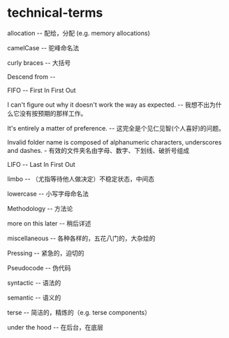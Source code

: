 # technical-terms

allocation -- 配给，分配 (e.g. memory allocations)

camelCase -- 驼峰命名法

curly braces -- 大括号

Descend from --

FIFO -- First In First Out

I can't figure out why it doesn't work the way as expected. -- 我想不出为什么它没有按预期的那样工作。

It's entirely a matter of preference. -- 这完全是个见仁见智(个人喜好)的问题。

Invalid folder name is composed of alphanumeric characters, underscores and dashes. - 有效的文件夹名由字母、数字、下划线、破折号组成

LIFO -- Last In First Out

limbo -- （尤指等待他人做决定）不稳定状态，中间态

lowercase -- 小写字母命名法

Methodology -- 方法论

more on this later -- 稍后详述

miscellaneous -- 各种各样的，五花八门的，大杂烩的

Pressing -- 紧急的，迫切的

Pseudocode -- 伪代码

syntactic -- 语法的

semantic -- 语义的 

terse -- 简洁的，精炼的（e.g. terse components）

under the hood -- 在后台，在底层
